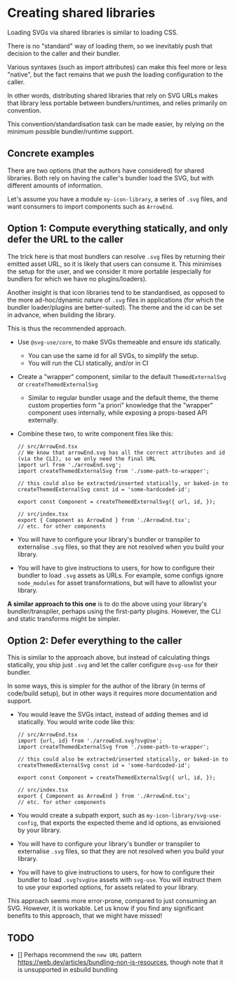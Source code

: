 # Creating shared libraries

Loading SVGs via shared libraries is similar to loading CSS.

There is no "standard" way of loading them, so we inevitably push that decision
to the caller and their bundler.

Various syntaxes (such as import attributes) can make this feel more or less
"native", but the fact remains that we push the loading configuration to the
caller.

In other words, distributing shared libraries that rely on SVG URLs makes that
library less portable between bundlers/runtimes, and relies primarily on
convention.

This convention/standardisation task can be made easier, by relying on the
minimum possible bundler/runtime support.

## Concrete examples

There are two options (that the authors have considered) for shared libraries.
Both rely on having the caller's bundler load the SVG, but with different
amounts of information.

Let's assume you have a module `my-icon-library`, a series of `.svg` files, and
want consumers to import components such as `ArrowEnd`.

## Option 1: Compute everything statically, and only defer the URL to the caller

The trick here is that most bundlers can resolve `.svg` files by returning their
emitted asset URL, so it is likely that users can consume it. This minimises the
setup for the user, and we consider it more portable (especially for bundlers
for which we have no plugins/loaders).

Another insight is that icon libraries tend to be standardised, as opposed to
the more ad-hoc/dynamic nature of `.svg` files in applications (for which the
bundler loader/plugins are better-suited). The theme and the id can be set in
advance, when building the library.

This is thus the recommended approach.

- Use `@svg-use/core`, to make SVGs themeable and ensure ids statically.
  - You can use the same id for all SVGs, to simplify the setup.
  - You will run the CLI statically, and/or in CI
- Create a "wrapper" component, similar to the default `ThemedExternalSvg` or
  `createThemedExternalSvg`
  - Similar to regular bundler usage and the default theme, the theme custom
    properties form "a priori" knowledge that the "wrapper" component uses
    internally, while exposing a props-based API externally.
- Combine these two, to write component files like this:

  ```tsx
  // src/ArrowEnd.tsx
  // We know that arrowEnd.svg has all the correct attributes and id (via the CLI), so we only need the final URL
  import url from './arrowEnd.svg';
  import createThemedExternalSvg from './some-path-to-wrapper';

  // this could also be extracted/inserted statically, or baked-in to
  createThemedExternalSvg const id = 'some-hardcoded-id';

  export const Component = createThemedExternalSvg({ url, id, });
  ```

  ```tsx
  // src/index.tsx
  export { Component as ArrowEnd } from './ArrowEnd.tsx';
  // etc. for other components
  ```

- You will have to configure your library's bundler or transpiler to externalise
  `.svg` files, so that they are not resolved when you build your library.
- You will have to give instructions to users, for how to configure their
  bundler to load `.svg` assets as URLs. For example, some configs ignore
  `node_modules` for asset transformations, but will have to allowlist your
  library.

**A similar approach to this one** is to do the above using your library's
bundler/transpiler, perhaps using the first-party plugins. However, the CLI and
static transforms might be simpler.

## Option 2: Defer everything to the caller

This is similar to the approach above, but instead of calculating things
statically, you ship just `.svg` and let the caller configure `@svg-use` for
their bundler.

In some ways, this is simpler for the author of the library (in terms of
code/build setup), but in other ways it requires more documentation and support.

- You would leave the SVGs intact, instead of adding themes and id statically.
  You would write code like this:

  ```tsx
  // src/ArrowEnd.tsx
  import {url, id} from './arrowEnd.svg?svgUse';
  import createThemedExternalSvg from './some-path-to-wrapper';

  // this could also be extracted/inserted statically, or baked-in to
  createThemedExternalSvg const id = 'some-hardcoded-id';

  export const Component = createThemedExternalSvg({ url, id, });
  ```

  ```tsx
  // src/index.tsx
  export { Component as ArrowEnd } from './ArrowEnd.tsx';
  // etc. for other components
  ```

- You would create a subpath export, such as `my-icon-library/svg-use-config`,
  that exports the expected theme and id options, as envisioned by your library.
- You will have to configure your library's bundler or transpiler to externalise
  `.svg` files, so that they are not resolved when you build your library.
- You will have to give instructions to users, for how to configure their
  bundler to load `.svg?svgUse` assets with `svg-use`. You will instruct them to
  use your exported options, for assets related to your library.

This approach seems more error-prone, compared to just consuming an SVG.
However, it is workable. Let us know if you find any significant benefits to
this approach, that we might have missed!

## TODO

- [] Perhaps recommend the `new URL` pattern
  <https://web.dev/articles/bundling-non-js-resources>, though note that it is
  unsupported in esbuild bundling

